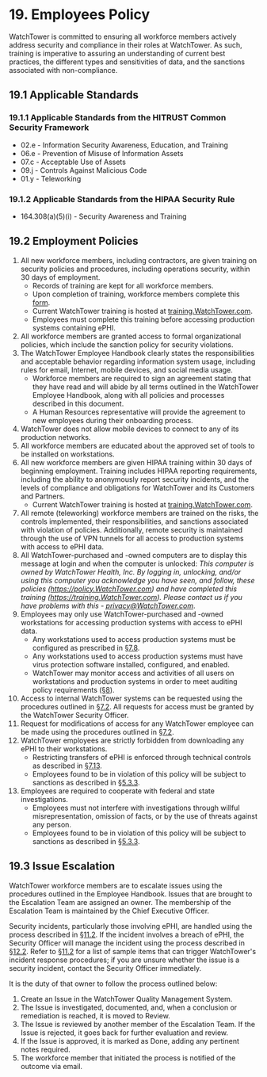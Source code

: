 # 19. Employees Policy

WatchTower is committed to ensuring all workforce members actively address security and compliance in their roles at WatchTower. As such, training is imperative to assuring an understanding of current best practices, the different types and sensitivities of data, and the sanctions associated with non-compliance.

## 19.1 Applicable Standards

### 19.1.1 Applicable Standards from the HITRUST Common Security Framework

* 02.e - Information Security Awareness, Education, and Training
* 06.e - Prevention of Misuse of Information Assets
* 07.c - Acceptable Use of Assets
* 09.j - Controls Against Malicious Code
* 01.y - Teleworking

### 19.1.2 Applicable Standards from the HIPAA Security Rule

* 164.308(a)(5)(i) - Security Awareness and Training

## 19.2 Employment Policies

1. All new workforce members, including contractors, are given training on security policies and procedures, including operations security, within 30 days of employment.
   * Records of training are kept for all workforce members.
   * Upon completion of training, workforce members complete this [form](https://docs.google.com/a/catalyze.io/forms/d/1bmEK3TidACj6ForBqGMaINPjIckv9ht28rtkGEQsBGs/viewform?usp=send_form).
   * Current WatchTower training is hosted at [training.WatchTower.com](https://training.WatchTower.com/).
   * Employees must complete this training before accessing production systems containing ePHI.
2. All workforce members are granted access to formal organizational policies, which include the sanction policy for security violations.
3. The WatchTower Employee Handbook clearly states the responsibilities and acceptable behavior regarding information system usage, including rules for email, Internet, mobile devices, and social media usage.
   * Workforce members are required to sign an agreement stating that they have read and will abide by all terms outlined in the WatchTower Employee Handbook, along with all policies and processes described in this document.
   * A Human Resources representative will provide the agreement to new employees during their onboarding process.
4. WatchTower does not allow mobile devices to connect to any of its production networks.
5. All workforce members are educated about the approved set of tools to be installed on workstations.
6. All new workforce members are given HIPAA training within 30 days of beginning employment. Training includes HIPAA reporting requirements, including the ability to anonymously report security incidents, and the levels of compliance and obligations for WatchTower and its Customers and Partners.
   * Current WatchTower training is hosted at [training.WatchTower.com](https://training.WatchTower.com/).
7. All remote (teleworking) workforce members are trained on the risks, the controls implemented, their responsibilities, and sanctions associated with violation of policies. Additionally, remote security is maintained through the use of VPN tunnels for all access to production systems with access to ePHI data.
8. All WatchTower-purchased and -owned computers are to display this message at login and when the computer is unlocked: *This computer is owned by WatchTower Health, Inc. By logging in, unlocking, and/or using this computer you acknowledge you have seen, and follow, these policies (https://policy.WatchTower.com) and have completed this training (https://training.WatchTower.com). Please contact us if you have problems with this - privacy@WatchTower.com*.
9. Employees may only use WatchTower-purchased and -owned workstations for accessing production systems with access to ePHI data.
   * Any workstations used to access production systems must be configured as prescribed in [§7.8](#7.8-employee-workstation-use).
   * Any workstations used to access production systems must have virus protection software installed, configured, and enabled.
   * WatchTower may monitor access and activities of all users on workstations and production systems in order to meet auditing policy requirements ([§8](#8.-auditing-policy)).
10. Access to internal WatchTower systems can be requested using the procedures outlined in [§7.2](#7.2-access-establishment-and-modification). All requests for access must be granted by the WatchTower Security Officer.
11. Request for modifications of access for any WatchTower employee can be made using the procedures outlined in [§7.2](#7.2-access-establishment-and-modification).
12. WatchTower employees are strictly forbidden from downloading any ePHI to their workstations.
    * Restricting transfers of ePHI is enforced through technical controls as described in [§7.13](#7.13-access-to-ephi).
    * Employees found to be in violation of this policy will be subject to sanctions as described in [§5.3.3](#5.3-security-officer).
13. Employees are required to cooperate with federal and state investigations.
    * Employees must not interfere with investigations through willful misrepresentation, omission of facts, or by the use of threats against any person.
    * Employees found to be in violation of this policy will be subject to sanctions as described in [§5.3.3](#5.3-security-officer).

## 19.3 Issue Escalation

WatchTower workforce members are to escalate issues using the procedures outlined in the Employee Handbook. Issues that are brought to the Escalation Team are assigned an owner. The membership of the Escalation Team is maintained by the Chief Executive Officer.

Security incidents, particularly those involving ePHI, are handled using the process described in [§11.2](#11.2-incident-management-policies). If the incident involves a breach of ePHI, the Security Officer will manage the incident using the process described in [§12.2](#12.2-WatchTower-breach-policy). Refer to [§11.2](#11.2-incident-management-policies) for a list of sample items that can trigger WatchTower's incident response procedures; if you are unsure whether the issue is a security incident, contact the Security Officer immediately.

It is the duty of that owner to follow the process outlined below:

1. Create an Issue in the WatchTower Quality Management System.
2. The Issue is investigated, documented, and, when a conclusion or remediation is reached, it is moved to Review.
3. The Issue is reviewed by another member of the Escalation Team. If the Issue is rejected, it goes back for further evaluation and review.
4. If the Issue is approved, it is marked as Done, adding any pertinent notes required.
5. The workforce member that initiated the process is notified of the outcome via email.
